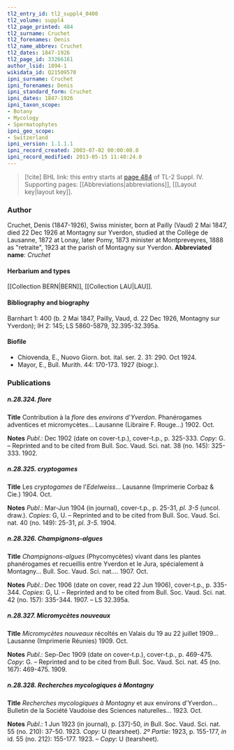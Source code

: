 ```yaml
---
tl2_entry_id: tl2_suppl4_0400
tl2_volume: suppl4
tl2_page_printed: 484
tl2_surname: Cruchet
tl2_forenames: Denis
tl2_name_abbrev: Cruchet
tl2_dates: 1847-1926
tl2_page_id: 33266161
author_lsid: 1894-1
wikidata_id: Q21509570
ipni_surname: Cruchet
ipni_forenames: Denis
ipni_standard_form: Cruchet
ipni_dates: 1847-1926
ipni_taxon_scope: 
- Botany
- Mycology
- Spermatophytes
ipni_geo_scope: 
- Switzerland
ipni_version: 1.1.1.1
ipni_record_created: 2003-07-02 00:00:00.0
ipni_record_modified: 2013-05-15 11:48:24.0
---
```



> [!cite] BHL link: this entry starts at [page 484](https://www.biodiversitylibrary.org/page/33266161) of TL-2 Suppl. IV.
> Supporting pages: [[Abbreviations|abbreviations]], [[Layout key|layout key]].

### Author

Cruchet, Denis (1847-1926), Swiss minister, born at Pailly (Vaud) 2 Mai 1847, died 22 Dec 1926 at Montagny sur Yverdon, studied at the Collège de Lausanne, 1872 at Lonay, later Pomy, 1873 minister at Montpreveyres, 1888 as "retraite", 1923 at the parish of Montagny sur Yverdon. 
**Abbreviated name**: *Cruchet*

#### Herbarium and types

[[Collection BERN|BERN]], [[Collection LAU|LAU]].

#### Bibliography and biography

Barnhart 1: 400 (b. 2 Mai 1847, Pailly, Vaud, d. 22 Dec 1926, Montagny sur Yverdon); IH 2: 145; LS 5860-5879, 32.395-32.395a.

#### Biofile

- Chiovenda, E., Nuovo Giorn. bot. ital. ser. 2. 31: 290. Oct 1924.
- Mayor, E., Bull. Murith. 44: 170-173. 1927 (biogr.).

### Publications

##### n.28.324. flore

**Title**
Contribution à la *flore* des *environs* d'*Yverdon*. Phanérogames adventices et micromycètes... Lausanne (Libraire F. Rouge...) 1902. Oct.

**Notes**
*Publ*.: Dec 1902 (date on cover-t.p.), cover-t.p., p. 325-333. *Copy*: G. – Reprinted and to be cited from Bull. Soc. Vaud. Sci. nat. 38 (no. 145): 325-333. 1902.

##### n.28.325. cryptogames

**Title**
Les *cryptogames* de l'*Edelweiss*... Lausanne (Imprimerie Corbaz & Cie.) 1904. Oct.

**Notes**
*Publ*.: Mar-Jun 1904 (in journal), cover-t.p., p. 25-31, *pl. 3-5* (uncol. draw.). *Copies*: G, U. – Reprinted and to be cited from Bull. Soc. Vaud. Sci. nat. 40 (no. 149): 25-31, *pl. 3-5.* 1904.

##### n.28.326. Champignons-algues

**Title**
*Champignons-algues* (Phycomycètes) vivant dans les plantes phanérogames et recueillis entre Yverdon et le Jura, spécialement à Montagny... Bull. Soc. Vaud. Sci. nat.... 1907. Oct.

**Notes**
*Publ*.: Dec 1906 (date on cover, read 22 Jun 1906), cover-t.p., p. 335-344. *Copies*: G, U. – Reprinted and to be cited from Bull. Soc. Vaud. Sci. nat. 42 (no. 157): 335-344. 1907. – LS 32.395a.

##### n.28.327. Micromycètes nouveaux

**Title**
*Micromycètes nouveaux* récoltés en Valais du 19 au 22 juillet 1909... Lausanne (Imprimerie Réunies) 1909. Oct.

**Notes**
*Publ*.: Sep-Dec 1909 (date on cover-t.p.), cover-t.p., p. 469-475. *Copy*: G. – Reprinted and to be cited from Bull. Soc. Vaud. Sci. nat. 45 (no. 167): 469-475. 1909.

##### n.28.328. Recherches mycologiques à Montagny

**Title**
*Recherches mycologiques à Montagny* et aux environs d'Yverdon... Bulletin de la Société Vaudoise des Sciences naturelles... 1923. Oct.

**Notes**
*Publ*.: 1 Jun 1923 (in journal), p. \[37\]-50, *in* Bull. Soc. Vaud. Sci. nat. 55 (no. 210): 37-50. 1923. *Copy*: U (tearsheet).
*2º Partie*: 1923, p. 155-177, *in* id. 55 (no. 212): 155-177. 1923. – *Copy*: U (tearsheet).

